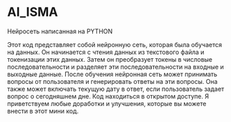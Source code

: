# AI_ISMA
Нейросеть написанная на PYTHON

Этот код представляет собой нейронную сеть, которая была обучается на данных. Он начинается с чтения данных из текстового файла и токенизации этих данных. Затем он преобразует токены в числовые последовательности и разделяет эти последовательности на входные и выходные данные. После обучения нейронная сеть может принимать вопросы от пользователя и генерировать ответы на эти вопросы. Она также может включать текущую дату в ответ, если пользователь задает вопрос о сегодняшнем дне. Код находиться в открытом доступе. Я приветствуем любые доработки и улучшения, которые вы можете внести в этот мини код.
